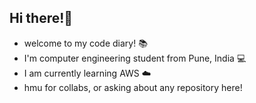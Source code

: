 
<h2> Hi there!🌻 </h2>

- welcome to my code diary! 📚
- I'm computer engineering student from Pune, India 💻
- I am currently learning AWS ☁️
- hmu for collabs, or asking about any repository here!
